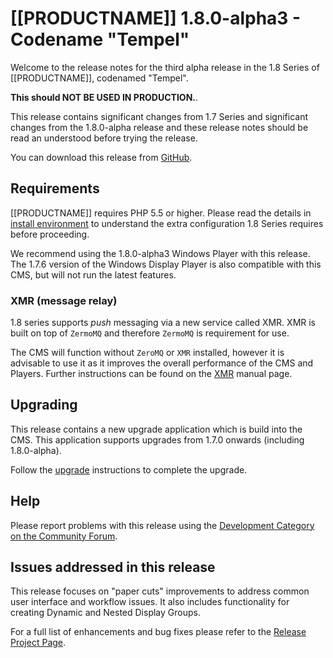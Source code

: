 <!--toc=getting_started-->
# [[PRODUCTNAME]] 1.8.0-alpha3 - Codename "Tempel"
Welcome to the release notes for the third alpha release in the 1.8 Series of
 [[PRODUCTNAME]], codenamed "Tempel".

 **This should NOT BE USED IN PRODUCTION.**.

This release contains significant changes from 1.7 Series and significant changes
from the 1.8.0-alpha release and these release notes should be read an understood
 before trying the release.

You can download this release from [GitHub](https://github.com/xibosignage/xibo-cms/releases/tag/1.8.0-alpha3).


## Requirements
[[PRODUCTNAME]] requires PHP 5.5 or higher. Please read the details in [install environment](install_environment.html) to understand the extra configuration 1.8 
 Series requires before proceeding.

We recommend using the 1.8.0-alpha3 Windows Player with this release. The 1.7.6 version of the Windows Display Player is also compatible with this CMS, but
 will not run the latest features.

### XMR (message relay)
1.8 series supports *push* messaging via a new service called XMR. XMR is built on top of `ZermoMQ` and therefore `ZermoMQ` is
 requirement for use.

The CMS will function without `ZeroMQ` or `XMR` installed, however it is advisable
 to use it as it improves the overall performance of the CMS and Players. Further
 instructions can be found on the [XMR](xmr.html) manual page.

## Upgrading
This release contains a new upgrade application which is build into the CMS. This
application supports upgrades from 1.7.0 onwards (including 1.8.0-alpha).

Follow the [upgrade](upgrade.html) instructions to complete the upgrade.

## Help
Please report problems with this release using the [Development Category on the Community Forum](https://community.xibo.org.uk/c/dev).

## Issues addressed in this release
This release focuses on "paper cuts" improvements to address common user interface and workflow issues. It also includes
 functionality for creating Dynamic and Nested Display Groups.

For a full list of enhancements and bug fixes please refer to the
 [Release Project Page](https://github.com/xibosignage/xibo/issues?q=milestone%3A1.8.0-alpha3+is%3Aclosed).
